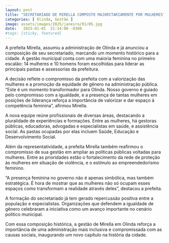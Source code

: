 ```yaml
---
layout: post
title: "SECRETARIADO DE MIRELLA COMPOSTO MAJORITARIAMENTE POR MULHERES"
categories: [ Olinda, Gestão ]
image: assets/images/2025/janeiro/01/05.jpg
date:   2025-01-01  21:14:00 -0300
#tags: [sticky, featured]
---
```

A prefeita Mirella, assumiu a administração de Olinda e já anunciou a composição de seu secretariado, marcando um momento histórico para a cidade. A gestão municipal conta com uma maioria feminina no primeiro escalão: 14 mulheres e 10 homens foram escolhidas para liderar as principais pastas e assessorias da prefeitura.

A decisão reflete o compromisso da prefeita com a valorização das mulheres e a promoção da equidade de gênero na administração pública. “Este é um momento transformador para Olinda. Nosso governo é guiado pelo compromisso com a igualdade, e a presença de tantas mulheres em posições de liderança reforça a importância de valorizar e dar espaço à competência feminina”, afirmou Mirella.

A nova equipe reúne profissionais de diversas áreas, destacando a pluralidade de experiências e formações. Entre as mulheres, há gestoras públicas, educadoras, advogadas e especialistas em saúde, e assistência social. As pastas ocupadas por elas incluem Saúde, Educação e Desenvolvimento Social.

Além da representatividade, a prefeita Mirella também reafirmou o compromisso de sua gestão em ampliar as políticas públicas voltadas para mulheres. Entre as prioridades estão o fortalecimento da rede de proteção às mulheres em situação de violência, e o estímulo ao empreendedorismo feminino.

“A presença feminina no governo não é apenas simbólica, mas também estratégica. É hora de mostrar que as mulheres não só ocupam esses espaços como transformam a realidade através deles”, destacou a prefeita.

A formação do secretariado já tem gerado repercussão positiva entre a população e especialistas. Organizações que defendem a igualdade de gênero celebraram a iniciativa como um avanço importante no cenário político municipal.

Com essa composição histórica, a gestão de Mirella em Olinda reforça a importância de uma administração mais inclusiva e compromissada com as causas sociais, inaugurando um novo capítulo na história da cidade.
